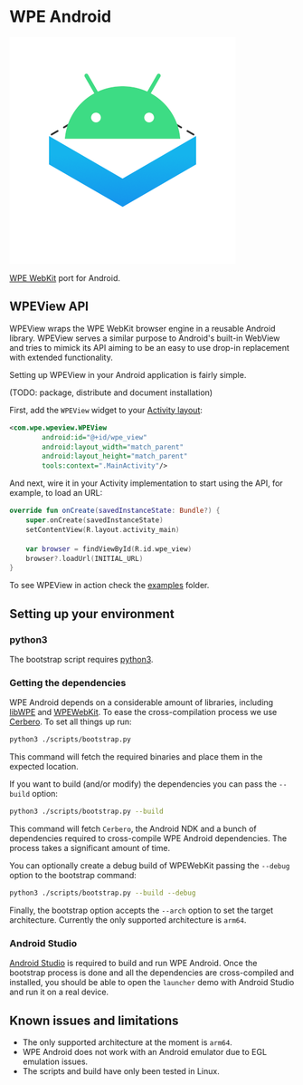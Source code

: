 # WPE Android

![logo](./logo.png)

[WPE WebKit](https://wpewebkit.org/) port for Android.

## WPEView API

WPEView wraps the WPE WebKit browser engine in a reusable Android library.
WPEView serves a similar purpose to Android's built-in WebView and tries to mimick
its API aiming to be an easy to use drop-in replacement with extended functionality.

Setting up WPEView in your Android application is fairly simple.

(TODO: package, distribute and document installation)

First, add the `WPEView` widget to your
[Activity layout](https://developer.android.com/training/basics/firstapp/building-ui):

```xml
<com.wpe.wpeview.WPEView
        android:id="@+id/wpe_view"
        android:layout_width="match_parent"
        android:layout_height="match_parent"
        tools:context=".MainActivity"/>
```

And next, wire it in your Activity implementation to start using the API, for example, to load an URL:

```kotlin
override fun onCreate(savedInstanceState: Bundle?) {
    super.onCreate(savedInstanceState)
    setContentView(R.layout.activity_main)

    var browser = findViewById(R.id.wpe_view)
    browser?.loadUrl(INITIAL_URL)
}
```

To see WPEView in action check the [examples](examples) folder.

## Setting up your environment

### python3

The bootstrap script requires [python3](https://www.python.org/downloads/).

### Getting the dependencies

WPE Android depends on a considerable amount of libraries, 
including [libWPE](https://github.com/WebPlatformForEmbedded/libwpe) and 
[WPEWebKit](https://github.com/WebPlatformForEmbedded/WPEWebKit). 
To ease the cross-compilation process we use 
[Cerbero](https://gitlab.freedesktop.org/gstreamer/cerbero). To set all things up run:

```bash
python3 ./scripts/bootstrap.py
```

This command will fetch the required binaries and place them in the expected location.

If you want to build (and/or modify) the dependencies you can pass the `--build` option:

```bash
python3 ./scripts/bootstrap.py --build
```

This command will fetch `Cerbero`, the Android NDK and a bunch of dependencies required 
to cross-compile WPE Android dependencies. The process takes a significant amount of time.

You can optionally create a debug build of WPEWebKit passing the `--debug` option to the bootstrap command:

```bash
python3 ./scripts/bootstrap.py --build --debug
```

Finally, the bootstrap option accepts the `--arch` option to set the target architecture. 
Currently the only supported architecture is `arm64`.


### Android Studio
[Android Studio](https://developer.android.com/studio/) is required to build and run WPE Android.
Once the bootstrap process is done and all the dependencies are cross-compiled and installed, 
you should be able to open the `launcher` demo with Android Studio and run it on a real device.

## Known issues and limitations
* The only supported architecture at the moment is `arm64`.
* WPE Android does not work with an Android emulator due to EGL emulation issues.
* The scripts and build have only been tested in Linux.
